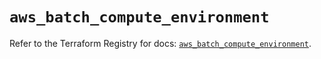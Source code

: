 # `aws_batch_compute_environment`

Refer to the Terraform Registry for docs: [`aws_batch_compute_environment`](https://registry.terraform.io/providers/hashicorp/aws/6.11.0/docs/resources/batch_compute_environment).
